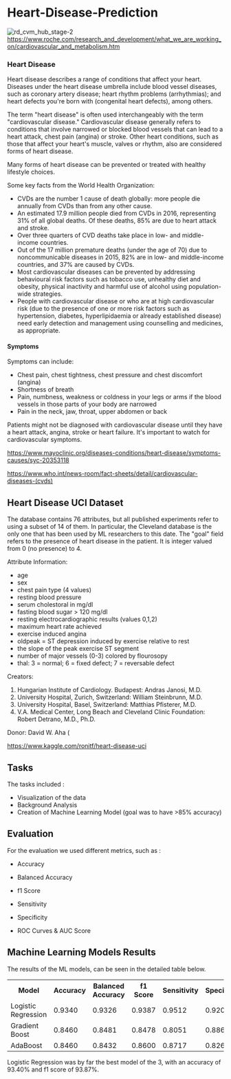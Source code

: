 # Heart-Disease-Prediction


![rd_cvm_hub_stage-2](https://user-images.githubusercontent.com/47864776/103246733-3090f000-496d-11eb-9cd4-f1b02400f99f.jpg)
https://www.roche.com/research_and_development/what_we_are_working_on/cardiovascular_and_metabolism.htm

<h3> Heart Disease</h3>

Heart disease describes a range of conditions that affect your heart. Diseases under the heart disease umbrella include blood vessel diseases, such as coronary artery disease; heart rhythm problems (arrhythmias); and heart defects you're born with (congenital heart defects), among others.

The term "heart disease" is often used interchangeably with the term "cardiovascular disease." Cardiovascular disease generally refers to conditions that involve narrowed or blocked blood vessels that can lead to a heart attack, chest pain (angina) or stroke. Other heart conditions, such as those that affect your heart's muscle, valves or rhythm, also are considered forms of heart disease.

Many forms of heart disease can be prevented or treated with healthy lifestyle choices.

Some key facts from the World Health Organization:

- CVDs are the number 1 cause of death globally: more people die annually from CVDs than from any other cause.
- An estimated 17.9 million people died from CVDs in 2016, representing 31% of all global deaths. Of these deaths, 85% are due to heart attack and stroke.
- Over three quarters of CVD deaths take place in low- and middle-income countries.
- Out of the 17 million premature deaths (under the age of 70) due to noncommunicable diseases in 2015, 82% are in low- and middle-income countries, and 37% are caused by CVDs.
- Most cardiovascular diseases can be prevented by addressing behavioural risk factors such as tobacco use, unhealthy diet and obesity, physical inactivity and harmful use of alcohol using population-wide strategies.
- People with cardiovascular disease or who are at high cardiovascular risk (due to the presence of one or more risk factors such as hypertension, diabetes, hyperlipidaemia or already established disease) need early detection and management using counselling and medicines, as appropriate.

<h4> Symptoms </h4>

Symptoms can include:

- Chest pain, chest tightness, chest pressure and chest discomfort (angina)
- Shortness of breath
- Pain, numbness, weakness or coldness in your legs or arms if the blood vessels in those parts of your body are narrowed
- Pain in the neck, jaw, throat, upper abdomen or back

Patients might not be diagnosed with cardiovascular disease until they have a heart attack, angina, stroke or heart failure. 
It's important to watch for cardiovascular symptoms.

https://www.mayoclinic.org/diseases-conditions/heart-disease/symptoms-causes/syc-20353118

https://www.who.int/news-room/fact-sheets/detail/cardiovascular-diseases-(cvds)





<h2> Heart Disease UCI Dataset </h2>

The database contains 76 attributes, but all published experiments refer to using a subset of 14 of them. In particular, the Cleveland database is the only one that has been used by ML researchers to this date. The "goal" field refers to the presence of heart disease in the patient. It is integer valued from 0 (no presence) to 4.

Attribute Information:

- age
- sex
- chest pain type (4 values)
- resting blood pressure
- serum cholestoral in mg/dl
- fasting blood sugar > 120 mg/dl
- resting electrocardiographic results (values 0,1,2)
- maximum heart rate achieved
- exercise induced angina
- oldpeak = ST depression induced by exercise relative to rest
- the slope of the peak exercise ST segment
- number of major vessels (0-3) colored by flourosopy
- thal: 3 = normal; 6 = fixed defect; 7 = reversable defect


Creators:

1. Hungarian Institute of Cardiology. Budapest: Andras Janosi, M.D.
2. University Hospital, Zurich, Switzerland: William Steinbrunn, M.D.
3. University Hospital, Basel, Switzerland: Matthias Pfisterer, M.D.
4. V.A. Medical Center, Long Beach and Cleveland Clinic Foundation: Robert Detrano, M.D., Ph.D.

Donor:
David W. Aha (

https://www.kaggle.com/ronitf/heart-disease-uci


<h2> Tasks </h2>

The tasks included :

- Visualization of the data
- Background Analysis
- Creation of Machine Learning Model (goal was to have >85% accuracy)


<h2> Evaluation </h2>

For the evaluation we used different metrics, such as :

- Accuracy


- Balanced Accuracy 



- f1 Score



- Sensitivity 



- Specificity




- ROC Curves & AUC Score







<html>
<head>


<body>

<h2>Machine Learning Models Results</h2>

The results of the ML models, can be seen in the detailed table below.

<table>
  <tr>
    <th>Model</th>
    <th>Accuracy</th>
    <th>Balanced Accuracy</th>
    <th>f1 Score</th>
    <th>Sensitivity</th>
    <th>Specificity</th>
    <th>AUC</th>
  </tr>
  <tr>
    <td>Logistic Regression</td>
    <td>0.9340</td>
    <td>0.9326</td>
    <td>0.9387</td>
    <td>0.9512</td>
    <td>0.9200</td>
    <td>0.9447</td>

  </tr>
  <tr>
    <td>Gradient Boost</td>
    <td>0.8460</td>
    <td>0.8481</td>
    <td>0.8478</td>
    <td>0.8051</td>
    <td>0.8863</td>
    <td>0.934</td>
  </tr>
  <tr>
    <td>AdaBoost</td>
    <td>0.8460</td>
    <td>0.8432</td>
    <td>0.8600</td>
    <td>0.8717</td>
    <td>0.8269</td>
    <td>0.9287</td>
  </tr>
  <tr>
 
  </tr>
</table>

</body>
</html>

Logistic Regression was by far the best model of the 3, with an accuracy of 93.40% and f1 score of 93.87%.

